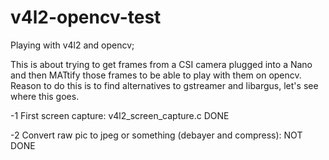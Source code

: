 # v4l2-opencv-test

Playing with v4l2 and opencv;

This is about trying to get frames from a CSI camera plugged into a Nano and then MATtify those frames to be able to play with them on opencv.
Reason to  do this is to find alternatives to gstreamer and libargus, let's see where this goes.

 -1 First screen capture: v4l2_screen_capture.c  DONE
 
 -2 Convert raw pic to jpeg or something (debayer and compress): NOT DONE
